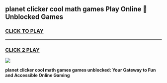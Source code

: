 
## planet clicker cool math games Play Online 👋 Unblocked Games
<h3>
<a href="https://news.freeplayer.one?title=planet_clicker_cool_math_games&ref=17CMG">CLICK TO PLAY</a></h3>
<hr>

<h3>
<a href="https://news.freeplayer.one?title=planet_clicker_cool_math_games&ref=17CMG">CLICK 2 PLAY</a>
  
</h3>

<a href="https://news.freeplayer.one?title=planet_clicker_cool_math_games&ref=17CMG/"><img src="https://clearcache.store/games.png"></a>


**planet clicker cool math games games unblocked: Your Gateway to Fun and Accessible Online Gaming**

